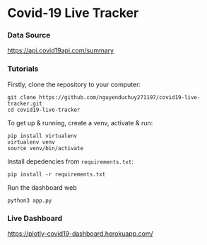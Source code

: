 # Covid-19 Live Tracker

### Data Source
https://api.covid19api.com/summary

### Tutorials
Firstly, clone the repository to your computer:
```
git clone https://github.com/nguyenduchuy271197/covid19-live-tracker.git
cd covid19-live-tracker
```

To get up & running, create a venv, activate & run:
```
pip install virtualenv
virtualenv venv
source venv/bin/activate
```

Install depedencies from `requirements.txt`:
```
pip install -r requirements.txt
```

Run the dashboard web
```
python3 app.py
```


### Live Dashboard
https://plotly-covid19-dashboard.herokuapp.com/